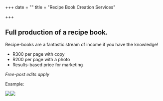 +++
date = ""
title = "Recipe Book Creation Services"

+++
## Full production of a recipe book.

Recipe-books are a fantastic stream of income if you have the knowledge!

* R300 per page with copy
* R200 per page with a photo
* Results-based price for marketing

_Free-post edits apply_

Example:

![](/uploads/test-page-2.png)![](/uploads/image-prototype.jpg)